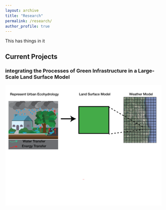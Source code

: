 ```yaml
---
layout: archive
title: "Research"
permalink: /research/
author_profile: true
---
```

This has things in it
## Current Projects

### integrating the Processes of Green Infrastructure in a Large-Scale Land Surface Model

![Test Image](/images/conceptual_model_v4_simple_title-01.png)


<!-- {% include base_path %}

{% assign ordered_pages = site.research | sort:"order_number" %}

{% for post in ordered_pages %}
  {% include archive-single.html type="grid" %}
{% endfor %} -->
